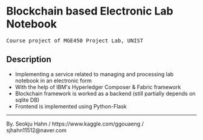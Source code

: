 # Blockchain based Electronic Lab Notebook
<pre>
Course project of MGE450 Project Lab, UNIST
</pre>

## Description
* Implementing a service related to managing and processing lab notebook in an electronic form
* With the help of IBM's Hyperledger Composer & Fabric framework
* Blockchain framework is worked as a backend (still partially depends on sqlite DB)
* Frontend is implemented using Python-Flask

<hr>
By. Seokju Hahn / https://www.kaggle.com/ggouaeng / sjhahn11512@naver.com
